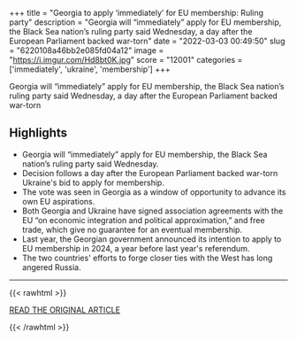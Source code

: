 +++
title = "Georgia to apply ‘immediately’ for EU membership: Ruling party"
description = "Georgia will “immediately” apply for EU membership, the Black Sea nation’s ruling party said Wednesday, a day after the European Parliament backed war-torn"
date = "2022-03-03 00:49:50"
slug = "6220108a46bb2e085fd04a12"
image = "https://i.imgur.com/Hd8bt0K.jpg"
score = "12001"
categories = ['immediately', 'ukraine', 'membership']
+++

Georgia will “immediately” apply for EU membership, the Black Sea nation’s ruling party said Wednesday, a day after the European Parliament backed war-torn

## Highlights

- Georgia will “immediately” apply for EU membership, the Black Sea nation’s ruling party said Wednesday.
- Decision follows a day after the European Parliament backed war-torn Ukraine's bid to apply for membership.
- The vote was seen in Georgia as a window of opportunity to advance its own EU aspirations.
- Both Georgia and Ukraine have signed association agreements with the EU “on economic integration and political approximation,” and free trade, which give no guarantee for an eventual membership.
- Last year, the Georgian government announced its intention to apply to EU membership in 2024, a year before last year's referendum.
- The two countries' efforts to forge closer ties with the West has long angered Russia.

---

{{< rawhtml >}}
  <p class="article-category">
    <a target="_blank" href="https://english.alarabiya.net/News/world/2022/03/02/Georgia-to-apply-immediately-for-EU-membership-Ruling-party">READ THE ORIGINAL ARTICLE</a>
  </p>
{{< /rawhtml >}}
